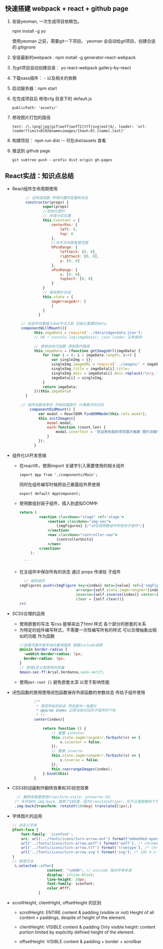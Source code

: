 **快速搭建 webpack + react + github page**
--

1. 安装yeoman, 一次生成项目依赖包。

    npm install -g yo

    使用yeoman 之前，需要git一下项目。
    yeoman 会自动给git项目，创建合适的.gitignore

2. 安装最新的webpack :   npm install -g generator-react-webpack
3. 为git项目自动创建目录： yo react-webpack gallery-by-react
4. 下载sass插件：  - 以及相关的依赖  
5. 启动服务器：npm start 
6. 在完成项目后 修改cfg 目录下的 default.js  

    `publicPath: 'assets/'`
7. 修改图片打包的路径
      
    `test: /\.(png|jpg|gif|woff|woff2|ttf|svg|eot)$/,
                loader: 'url-loader?limit=8192&name=images/[hash:8].[name].[ext]'
`
8. 构建项目： npm run dist  -- 可在dist/assets 查看
9. 推送到 github page  

    `git subtree push --prefix dist origin gh-pages`  
    
**React实战：知识点总结**
--

* React组件生命周期使用
    ```jsx harmony
          // 在构造函数 声明内置的变量和状态
          constructor(props) {
                  super(props)
                  //初始化图片
                  // 存放分区位置
                  this.Constant = {
                      centerPos: {
                          left: 0,
                          top: 0
                      },
                      //水平方向是取值范围
                      hPosRange: {
                          leftSecX: [0, 0],
                          rightSecX: [0, 0],
                          y: [0, 0]
                      },
                      vPosRange: {
                          x: [0, 0],
                          topSecY: [0, 0]
                      }
                  }
                  // 保存图片状态
                  this.state = {
                      imgArrangeArr: [
                      ]
                  }
                }
  
        // 在组件将要插入dom节点之前 初始化需要的data
        componentWillMount(){
              this.imgeData = require('../data/imgesdata.json');
              // OK ! console.log(imgeData); json loader 正常使用
      
              // 使用自执行函数 得到图片路径
              this.imgeData = (function getImagsUrl(imgeData) {
                  for (var i = 0; i < imgeData.length; i++) {
                      var singleImg = {};
                      singleImg.imageURL = require('../images/' + imgeData[i].fileName);
                      singleImg.title = imgeData[i].title;
                      singleImg.desc = imgeData[i].desc.replace(/\n/g,'<br />');
                      imgeData[i] = singleImg;
                  }
                  return imgeData;
              })(this.imgeData)
          }
        
        // 组件加载进来后 开始加载图片 计算展示的分区
            componentDidMount() {
                var modal = ReactDOM.findDOMNode(this.refs.modal);
                this.initImages({
                    modal:modal,
                    each:function (count,len) {
                        modal.innerText = '欢迎来到我的项目展示画廊 图片加载中...请稍等...'+ Math.round(count/len * 100)  + '%';
                    }
                });
              }
    ```
* 组件化UI开发思维
  
    * 在react中，使用import 关键字引入需要使用的相关组件
      
        `import App from './components/Main';`
    
        同时在组件编写时候把自己暴露给外界使用
      
        `export default AppComponent;`
    * 使用数组封装子组件，插入到虚拟DOM中
      
        ```jsx harmony        
        return (
                 <section className="stage" ref='stage'>
                     <section className="img-sec">
                         {imgFigures} {/*自动调用数组中所有的子组件*/}
                     </section>
                     <nav className="controller-nav">
                         {controllerUnits}
                     </nav>
                 </section>
             );
             
          ```
    * 在主组件中保存所有的状态 通过 props 传递给 子组件 
        ```jsx harmony
          // 保存组件
       imgFigures.push(<ImgFigure key={index} data={value} ref={'imgFigure' + index}
                                  arrange={self.state.imgArrangeArr[index]}
                                  inverse={self.inverse(index)} center={self.center(index)}
                                  clear = {self.clear()}
       />)
         ```
    
* SCSS合理的运用
    * 使用嵌套的写法 写css 能够突出了html 样式 各个部分的嵌套的关系
    * 为特定的组件编写样式，不需要一次性编写所有的样式  可以合理抽象出相似的功能 作为函数
        ````scss
        //如果页面中很多地方都用圆角 直接include调用
        @mixin border-radius {
          -webkit-border-radius: 5px;
          border-radius: 5px;
        }
        // 使用$定义常使用的变量
        $main-sec-ff:Arial,Verdanna,sans-serif;
        ````
    * 使用`@at-root {}` 避免嵌套太深 以至于影响性能
     
* 闭包函数的使用使用闭包函数保存外部函数的参数状态 传给子组件使用
    ````jsx harmony
              /**
               * 清空所有的状态 然后居中一张图片
               * @param index 记录当前对应的子组件的下标 
               * */
              center(index){
          
                  return function () {
                      // 重置 isCenter
                      this.state.imgArrangeArr.forEach((v) => {
                          v.isCenter = false;
                      });
                      // 重置 inverse
                      this.state.imgArrangeArr.forEach((v) => {
                          v.inverse = false;
                      });
                      this.rearrangeImages(index);
                  }.bind(this)
              }
    ````
* CSS3的动画制作翻转效果和3D视觉效果
    ```scss
      // 翻转效果要使用transform-style: preserve-3d;
     /* 先开始时.img-back，旋转了180度，因为translateZ(1px)，位于正面图像的下方*/
     .img-back{transform: rotateY(180deg) translateZ(1px);}             
    ```
* 字体图片的运用  

    ```scss
    // 自定义字体
    @font-face {
        font-family: 'iconfont';
        src: url('../fonts/icons/turn-arrow.eot') format("embedded-opentype"), /* IE9*/
        url('../fonts/icons/turn-arrow.woff') format('woff'), /* chrome、firefox */
        url('../fonts/icons/turn-arrow.ttf') format('truetype'), /* chrome、firefox、opera、Safari, Android, iOS 4.2+*/
        url('../fonts/icons/turn-arrow.svg') format('svg'); /* iOS 4.1- */
    }
  // 使用方法
     &.selected::after{
                    content: "\e600"; // unicode 指向字体本身
                    display: inline-block;
                    line-height: 30px;
                    font-family: iconfont;
                    color:#fff;
                }
    ```
* scrollHeight, clientHight, offsetHeight 的区别

    * scrollHeight: ENTIRE  content & padding (visible or not)
      Height of all content + paddings, despite of height of the element.
      
    * clientHeight: VISIBLE content & padding
      Only visible height: content portion limited by explicitly defined height of the element.
      
    * offsetHeight: VISIBLE content & padding + border + scrollbar


